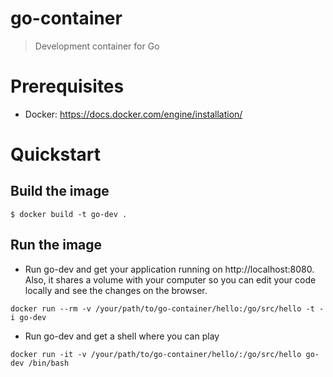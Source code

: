 # go-container

> Development container for Go

# Prerequisites

* Docker: https://docs.docker.com/engine/installation/

# Quickstart

## Build the image

```
$ docker build -t go-dev .
```

## Run the image

* Run go-dev and get your application running on http://localhost:8080. Also, it shares a volume with your computer so you can edit your code locally and see the changes on the browser.

```
docker run --rm -v /your/path/to/go-container/hello:/go/src/hello -t -i go-dev
```

* Run go-dev and get a shell where you can play

```
docker run -it -v /your/path/to/go-container/hello/:/go/src/hello go-dev /bin/bash 
```
